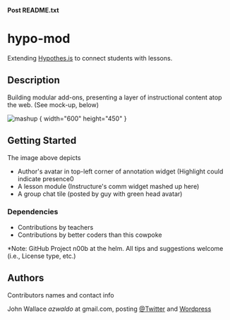 **Post README.txt**

# hypo-mod

Extending [Hypothes.is](http://hypothes.is) to connect students with lessons.

## Description

Building modular add-ons, presenting a layer of instructional content atop the web. (See mock-up, below)

![mashup](https://mentorsonline.net/images/pMockup-Canvas.png) { width="600" height="450" }

## Getting Started

The image above depicts 
* Author's avatar in top-left corner of annotation widget (Highlight could indicate presence0
* A lesson module (Instructure's comm widget mashed up here)
* A group chat tile (posted by guy with green head avatar)

### Dependencies

* Contributions by teachers
* Contributions by better coders than this cowpoke

*Note: GitHub Project n00b at the helm. All tips and suggestions welcome (i.e., License type, etc.)

## Authors

Contributors names and contact info
 
John Wallace *azwaldo* at gmail.com, posting [@Twitter](https://twitter.com/PollOccupier) and [Wordpress](http://azwaldo.wordpress.com)
